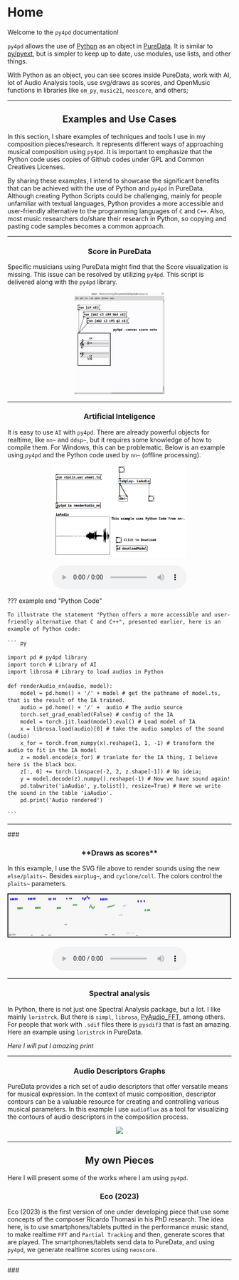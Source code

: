 # Home

Welcome to the `py4pd` documentation! 

`py4pd` allows the use of [Python](https://www.python.org/) as an object in [PureData](https://puredata.info/). It is similar to [py/pyext](https://github.com/grrrr/py), but is simpler to keep up to date, use modules, use lists, and other things. 

With Python as an object, you can see scores inside PureData, work with AI, lot of Audio Analysis tools, use svg/draws as scores, and OpenMusic functions in libraries like `om_py`, `music21`, `neoscore`, and others;
	
<hr>

## <h2 align="center"> **Examples and Use Cases** </h2>

In this section, I share examples of techniques and tools I use in my composition pieces/research. It represents different ways of approaching musical composition using `py4pd`. It is important to emphasize that the Python code uses copies of Github codes under GPL and Common Creatives Licenses.

By sharing these examples, I intend to showcase the significant benefits that can be achieved with the use of Python and `py4pd` in PureData. Although creating Python Scripts could be challenging, mainly for people unfamiliar with textual languages, Python provides a more accessible and user-friendly alternative to the programming languages of `C` and `C++`. Also, most music researchers do/share their research in Python, so copying and pasting code samples becomes a common approach.

<hr>

### <h3 align="center"> **Score in PureData** </h3>

Specific musicians using PureData might find that the Score visualization is missing. This issue can be resolved by utilizing `py4pd`. This script is delivered along with the `py4pd` library.

<p align="center">
    <img src="examples/score/score.gif" width="40%" loading="lazy"</img>
</p>

<hr>

### <h3 align="center"> **Artificial Inteligence** </h3>

It is easy to use `AI` with `py4pd`. There are already powerful objects for realtime, like `nn~` and `ddsp~`, but it requires some knowledge of how to compile them. For Windows, this can be problematic. Below is an example using `py4pd` and the Python code used by `nn~` (offline processing).

<p align="center">
	<img src="examples/ia/ia.png" width="60%"></img>
</p>

<p align="center">
	<audio controls style="width: 60%; border-radius: 10px;"
	  <source src="examples/ia/turvo-wheel.wav" type="audio/mpeg">
	  Your browser does not support the audio element.
	</audio>
</p>



??? example end "Python Code"

    To illustrate the statement "Python offers a more accessible and user-friendly alternative that C and C++", presented earlier, here is an example of Python code: 
    
	``` py 

	import pd # py4pd library
	import torch # Library of AI
	import librosa # Library to load audios in Python

	def renderAudio_nn(audio, model):
	    model = pd.home() + '/' + model # get the pathname of model.ts, that is the result of the IA trained.
	    audio = pd.home() + '/' +  audio # The audio source
	    torch.set_grad_enabled(False) # config of the IA
	    model = torch.jit.load(model).eval() # Load model of IA
	    x = librosa.load(audio)[0] # take the audio samples of the sound (audio)
	    x_for = torch.from_numpy(x).reshape(1, 1, -1) # transform the audio to fit in the IA model
	    z = model.encode(x_for) # tranlate for the IA thing, I believe here is the black box.
	    z[:, 0] += torch.linspace(-2, 2, z.shape[-1]) # No ideia;
	    y = model.decode(z).numpy().reshape(-1) # Now we have sound again!
	    pd.tabwrite('iaAudio', y.tolist(), resize=True) # Here we write the sound in the table 'iaAudio'.
	    pd.print('Audio rendered')

	```

<hr>
### <h3 align="center"> **Draws as scores** </h3>

In this example, I use the SVG file above to render sounds using the new `else/plaits~`. Besides `earplug~`, and `cyclone/coll`. The colors control the `plaits~` parameters.


<p align="center">
	<img src="examples/img2sound/img2sound.jpeg"></img>
</p>

<p align="center">
	<audio controls style="width: 60%; border-radius: 10px;"
	  <source src="examples/img2sound/img2sound.mp3" type="audio/mpeg">
	  Your browser does not support the audio element.
	</audio>
</p>

<hr>

### <h3 align="center"> **Spectral analysis** </h3>

In Python, there is not just one Spectral Analysis package, but a lot. I like mainly `loristrck`. But there is `simpl`, `librosa`, [PyAudio_FFT](https://github.com/aiXander/Realtime_PyAudio_FFT), among others. For people that work with `.sdif` files there is `pysdif3` that is fast an amazing. Here an example using `loristrck` in PureData.

_Here I will put I amazing print_ 

<hr>

### <h3 align="center"> **Audio Descriptors Graphs** </h3>

PureData provides a rich set of audio descriptors that offer versatile means for musical expression. In the context of music composition, descriptor contours can be a valuable resource for creating and controlling various musical parameters. In this example I use `audioflux` as a tool for visualizing the contours of audio descriptors in the composition process.

<p align="center">
	<img src="examples/descriptors/audioflux.png" width="50%"></img>
</p>

<hr>

## <h2 align="center"> **My own Pieces** </h2>

Here I will present some of the works where I am using `py4pd`.

### <h3 align="center"> **Eco (2023)** </h3>

Eco (2023) is the first version of one under developing piece that use some concepts of the composer Ricardo Thomasi in his PhD research. The idea here, is to use smartphones/tablets putted in the performance music stand, to make realtime `FFT` and `Partial Tracking` and then, generate scores that are played. The smartphones/tablets send data to PureData, and using `py4pd`, we generate realtime scores using `neoscore`.

<hr>
### 


